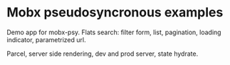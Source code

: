 # Mobx pseudosyncronous examples

Demo app for mobx-psy. Flats search: filter form, list, pagination, loading indicator, parametrized url.

Parcel, server side rendering, dev and prod server, state hydrate.
